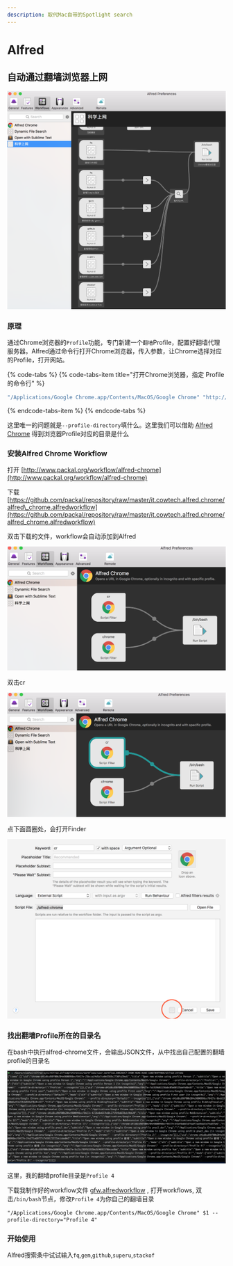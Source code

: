 ```yaml
---
description: 取代Mac自带的Spotlight search
---
```


# Alfred

## 自动通过翻墙浏览器上网

![](../.gitbook/assets/image%20%2812%29.png)

### 原理

通过Chrome浏览器的`Profile`功能，专门新建一个`翻墙`Profile，配置好翻墙代理服务器。Alfred通过命令行打开Chrome浏览器，传入参数，让Chrome选择对应的Profile，打开网站。

{% code-tabs %}
{% code-tabs-item title="打开Chrome浏览器，指定 Profile的命令行" %}
```bash
"/Applications/Google Chrome.app/Contents/MacOS/Google Chrome" "http://www.google.com" --profile-directory="Profile 4"
```
{% endcode-tabs-item %}
{% endcode-tabs %}

这里唯一的问题就是`--profile-directory`填什么。这里我们可以借助 [Alfred Chrome](https://github.com/ShogunPanda/alfred-chrome) 得到浏览器Profile对应的目录是什么

### 安装Alfred Chrome Workflow

打开 [http://www.packal.org/workflow/alfred-chrome](http://www.packal.org/workflow/alfred-chrome)

下载 [https://github.com/packal/repository/raw/master/it.cowtech.alfred.chrome/alfred\_chrome.alfredworkflow](https://github.com/packal/repository/raw/master/it.cowtech.alfred.chrome/alfred_chrome.alfredworkflow)

双击下载的文件，workflow会自动添加到Alfred

![](../.gitbook/assets/image%20%281%29.png)

双击cr

![](../.gitbook/assets/image%20%2830%29.png)

点下面圆圈处，会打开Finder

![](../.gitbook/assets/image%20%286%29.png)

### 找出翻墙Profile所在的目录名

在bash中执行alfred-chrome文件，会输出JSON文件，从中找出自己配置的翻墙profile的目录名

![](../.gitbook/assets/image%20%284%29.png)

这里，我的翻墙profile目录是`Profile 4`

下载我制作好的workflow文件 [gfw.alfredworkflow](https://github.com/tanmer/tanmer.github.io/raw/master/.gitbook/assets/gfw.alfredworkflow) , 打开workflows, 双击`/bin/bash`节点，修改`Profile 4`为你自己的翻墙目录

```text
"/Applications/Google Chrome.app/Contents/MacOS/Google Chrome" $1 --profile-directory="Profile 4"
```

### 开始使用

Alfred搜索条中试试输入`fq`,`gem`,`github`,`superu`,`stackof`

